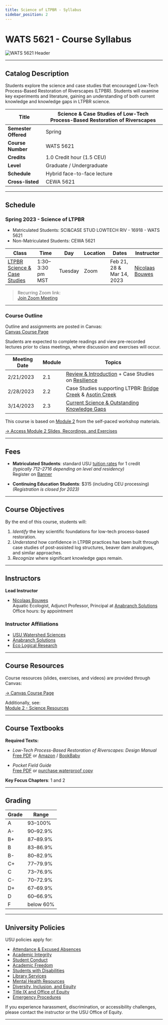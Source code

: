 ```yaml
---
title: Science of LTPBR - Syllabus
sidebar_position: 2
---
```


# WATS 5621 - Course Syllabus

![WATS 5621 Header](/img/courses/WATS-5621_header_C.png)

---

## Catalog Description

Students explore the science and case studies that encouraged Low-Tech Process-Based Restoration of Riverscapes (LTPBR). Students will examine key experiments and literature, gaining an understanding of both current knowledge and knowledge gaps in LTPBR science.

| **Title** | Science & Case Studies of Low-Tech Process-Based Restoration of Riverscapes |
|-----------|------------------------------------------------------------------------------|
| **Semester Offered** | Spring |
| **Course Number** | WATS 5621 |
| **Credits** | 1.0 Credit hour (1.5 CEU) |
| **Level** | Graduate / Undergraduate |
| **Schedule** | Hybrid face-to-face lecture |
| **Cross-listed** | CEWA 5621 |


---

## Schedule

### Spring 2023 - Science of LTPBR

- Matriculated Students: SCI&CASE STUD LOWTECH RIV - 16918 - WATS 5621
- Non-Matriculated Students: CEWA 5621

| Class | Time | Day | Location | Dates | Instructor |
|-------|------|-----|----------|-------|------------|
| [LTPBR Science & Case Studies](/workshops/2023/USU/WATS-5621/) | 1:30–3:30 pm MST | Tuesday | Zoom | Feb 21, 28 & Mar 14, 2023 | [Nicolaas Bouwes](/workshops/2020/SGI/#instruction-team) |

> Recurring Zoom link:  
[Join Zoom Meeting](https://usu-edu.zoom.us/j/84727348167?pwd=NkZaZ254andOaUorWmkzdkpGb0pIdz09)

---

### Course Outline

Outline and assignments are posted in Canvas:  
[Canvas Course Page](https://usu.instructure.com/courses/727630)

Students are expected to complete readings and view pre-recorded lectures prior to class meetings, where discussion and exercises will occur.

| Meeting Date | Module | Topics |
|--------------|--------|--------|
| 2/21/2023 | 2.1 | [Review & Introduction](http://lowtechpbr.restoration.usu.edu/workshops/2020/SGI/Modules/module2#b-mimicking--promoting-wood-accumulation--beaver-dam-activity) + Case Studies on [Resilience](http://lowtechpbr.restoration.usu.edu/workshops/2020/SGI/Modules/module2#e-building-resilience-with-low-tech) |
| 2/28/2023 | 2.2 | Case Studies supporting LTPBR: [Bridge Creek](http://lowtechpbr.restoration.usu.edu/workshops/2020/SGI/Modules/module2#c-beaver-dam-analogues-bridge-creek--birch-creek) & [Asotin Creek](http://lowtechpbr.restoration.usu.edu/workshops/2020/SGI/Modules/module2#d-post-assisted-log-structures-case-study-asotin-creek) |
| 3/14/2023 | 2.3 | [Current Science & Outstanding Knowledge Gaps](http://lowtechpbr.restoration.usu.edu/workshops/2020/SGI/Modules/module2#f-where-science-is-at-ongoing--outstanding-science) |

This course is based on [Module 2](/workshops/2020/SGI/Modules/module2) from the self-paced workshop materials.

[→ Access Module 2 Slides, Recordings, and Exercises](/workshops/2020/SGI/Modules/module2)

---

## Fees

- **Matriculated Students**: standard USU [tuition rates](https://www.usu.edu/registrar/registration/payment/) for 1 credit  
  *(typically $712–$2716 depending on level and residency)*  
  Register on [Banner](http://banner.usu.edu)

- **Continuing Education Students**: $315 (including CEU processing)  
  *(Registration is closed for 2023)*

---

## Course Objectives

By the end of this course, students will:

1. *Identify* the key scientific foundations for low-tech process-based restoration.
2. *Understand* how confidence in LTPBR practices has been built through case studies of post-assisted log structures, beaver dam analogues, and similar approaches.
3. *Recognize* where significant knowledge gaps remain.

---

## Instructors

**Lead Instructor**  
- [Nicolaas Bouwes](https://www.researchgate.net/profile/Nick_Bouwes)  
  Aquatic Ecologist, Adjunct Professor, Principal at [Anabranch Solutions](https://www.anabranchsolutions.com/nick-bouwes.html)  
  Office hours: by appointment

### Instructor Affiliations

- [USU Watershed Sciences](https://qcnr.usu.edu/wats/index)  
- [Anabranch Solutions](https://www.anabranchsolutions.com/)  
- [Eco Logical Research](https://www.eco-logical-research.com/)

---

## Course Resources

Course resources (slides, exercises, and videos) are provided through Canvas:

[→ Canvas Course Page](https://usu.instructure.com/courses/727630)

Additionally, see:  
[Module 2 - Science Resources](/workshops/2020/SGI/Modules/module2)

---

## Course Textbooks

**Required Texts:**

- *Low-Tech Process-Based Restoration of Riverscapes: Design Manual*  
  [Free PDF](/manual) or [Amazon](https://www.amazon.com/Low-Tech-Process-Based-Restoration-Riverscapes-Design/dp/1543972993) / [BookBaby](https://store.bookbaby.com/bookshop/book/index.aspx?bookURL=Low-Tech-Process-Based-Restoration-of-Riverscapes)

- *Pocket Field Guide*  
  [Free PDF](/resources/pocket) or [purchase waterproof copy](http://www.anabranchsolutions.com/store/p7/pocketguide.html)

**Key Focus Chapters**: 1 and 2

---

## Grading

| Grade | Range |
|-------|-------|
| A | 93–100% |
| A- | 90–92.9% |
| B+ | 87–89.9% |
| B | 83–86.9% |
| B- | 80–82.9% |
| C+ | 77–79.9% |
| C | 73–76.9% |
| C- | 70–72.9% |
| D+ | 67–69.9% |
| D | 60–66.9% |
| F | below 60% |

---

## University Policies

USU policies apply for:

- [Attendance & Excused Absences](https://catalog.usu.edu/content.php?catoid=12&navoid=3160)
- [Academic Integrity](https://studentconduct.usu.edu/studentcode/article6)
- [Student Conduct](https://studentconduct.usu.edu/studentcode/)
- [Academic Freedom](http://www.usu.edu/hr/files/uploads/Policies/403.pdf)
- [Students with Disabilities](http://www.usu.edu/drc/)
- [Library Services](http://libguides.usu.edu/rc)
- [Mental Health Resources](https://counseling.usu.edu/)
- [Diversity, Inclusion, and Equity](https://www.usu.edu/provost/diversity)
- [Title IX and Office of Equity](https://equity.usu.edu/)
- [Emergency Procedures](https://www.usu.edu/emergency)

If you experience harassment, discrimination, or accessibility challenges, please contact the instructor or the USU Office of Equity.

---
